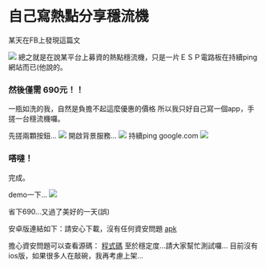 # 自己寫熱點分享穩流機
某天在FB上發現這篇文


[![](https://li10.app/wp-content/uploads/2025/07/fb-300x226.png)](https://li10.app/wp-content/uploads/2025/07/fb.png)
總之就是在說某平台上募資的熱點穩流機，只是一片ＥＳＰ電路板在持續ping網站而已(他說的。

### 然後僅需 690元！！
<!--more-->
一瓶如洗的我，自然是負擔不起這麼優惠的價格
所以我只好自己寫一個app，手搓一台穩流機囉。



先搓兩顆按鈕...
[![](https://li10.app/wp-content/uploads/2025/07/截圖-2025-07-04-下午5.45.15-300x168.png)](https://li10.app/wp-content/uploads/2025/07/截圖-2025-07-04-下午5.45.15.png)
開啟背景服務...
[![](https://li10.app/wp-content/uploads/2025/07/截圖-2025-07-04-下午5.45.59-300x170.png)](https://li10.app/wp-content/uploads/2025/07/截圖-2025-07-04-下午5.45.59.png)
持續ping google.com
[![](https://li10.app/wp-content/uploads/2025/07/截圖-2025-07-04-下午5.46.31-300x177.png)](https://li10.app/wp-content/uploads/2025/07/截圖-2025-07-04-下午5.46.31.png)
### 嗒噠！
完成。

demo一下...
[![](https://li10.app/wp-content/uploads/2025/07/螢幕錄影-2025-07-04-下午6.20.10-2.gif)](https://li10.app/wp-content/uploads/2025/07/螢幕錄影-2025-07-04-下午6.20.10-2.gif)

省下690...又過了美好的一天(誤)

安卓版連結如下：請安心下載，沒有任何資安問題
[apk](https://drive.google.com/file/d/149PkTFqkxFtPQ9vIvKkhw_6Z4I4RuRpY/view?usp=sharing "apk")

擔心資安問題可以查看源碼：
[程式碼](https://github.com/E0lee/ping_forever "程式碼")
至於穩定度...請大家幫忙測試囉...
目前沒有ios版，如果很多人在敲碗，我再考慮上架...
